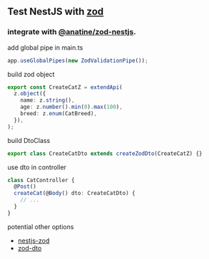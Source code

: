 ## Test NestJS with [zod](https://zod.dev/)

### integrate with [@anatine/zod-nestjs](https://github.com/anatine/zod-plugins/tree/main/packages/zod-nestjs).

add global pipe in main.ts
```ts
app.useGlobalPipes(new ZodValidationPipe());
```

build zod object

```ts
export const CreateCatZ = extendApi(
  z.object({
    name: z.string(),
    age: z.number().min(0).max(100),
    breed: z.enum(CatBreed),
  }),
);
```

build DtoClass

```ts
export class CreateCatDto extends createZodDto(CreateCatZ) {}
```

use dto in controller

```ts
class CatController {
  @Post()
  createCat(@Body() dto: CreateCatDto) {
    // ...
  }
}
```

potential other options 
- [nestjs-zod](https://github.com/risen228/nestjs-zod)
- [zod-dto](https://github.com/kbkk/abitia/tree/master/packages/zod-dto)

